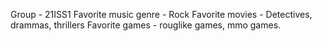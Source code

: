 Group - 21ISS1
Favorite music genre - Rock
Favorite movies - Detectives, drammas, thrillers
Favorite games - rouglike games, mmo games.
